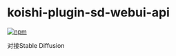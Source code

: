 # koishi-plugin-sd-webui-api

[![npm](https://img.shields.io/npm/v/koishi-plugin-sd-webui-api?style=flat-square)](https://www.npmjs.com/package/koishi-plugin-sd-webui-api)

对接Stable Diffusion
